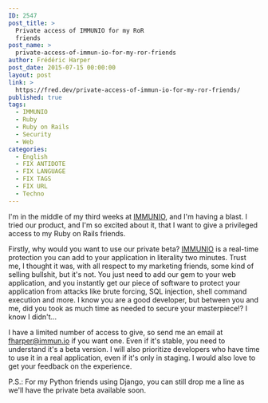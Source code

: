 ```yaml
---
ID: 2547
post_title: >
  Private access of IMMUNIO for my RoR
  friends
post_name: >
  private-access-of-immun-io-for-my-ror-friends
author: Frédéric Harper
post_date: 2015-07-15 00:00:00
layout: post
link: >
  https://fred.dev/private-access-of-immun-io-for-my-ror-friends/
published: true
tags:
  - IMMUNIO
  - Ruby
  - Ruby on Rails
  - Security
  - Web
categories:
  - English
  - FIX ANTIDOTE
  - FIX LANGUAGE
  - FIX TAGS
  - FIX URL
  - Techno
---
```

I'm in the middle of my third weeks at <a title="Immun.io website" href="https://www.immun.io/" target="_blank" rel="noopener noreferrer">IMMUNIO</a>, and I'm having a blast. I tried our product, and I'm so excited about it, that I want to give a privileged access to my Ruby on Rails friends.

Firstly, why would you want to use our private beta? <a title="Immun.io website" href="https://www.immun.io/" target="_blank" rel="noopener noreferrer">IMMUNIO</a> is a real-time protection you can add to your application in literality two minutes. Trust me, I thought it was, with all respect to my marketing friends, some kind of selling bullshit, but it's not. You just need to add our gem to your web application, and you instantly get our piece of software to protect your application from attacks like brute forcing, SQL injection, shell command execution and more. I know you are a good developer, but between you and me, did you took as much time as needed to secure your masterpiece!? I know I didn't...

I have a limited number of access to give, so send me an email at <a href="mailto:fharper@immun.io?Subject=Private RoR access" target="_blank" rel="noopener noreferrer">fharper@immun.io</a> if you want one. Even if it's stable, you need to understand it's a beta version. I will also prioritize developers who have time to use it in a real application, even if it's only in staging. I would also love to get your feedback on the experience.

P.S.: For my Python friends using Django, you can still drop me a line as we'll have the private beta available soon.